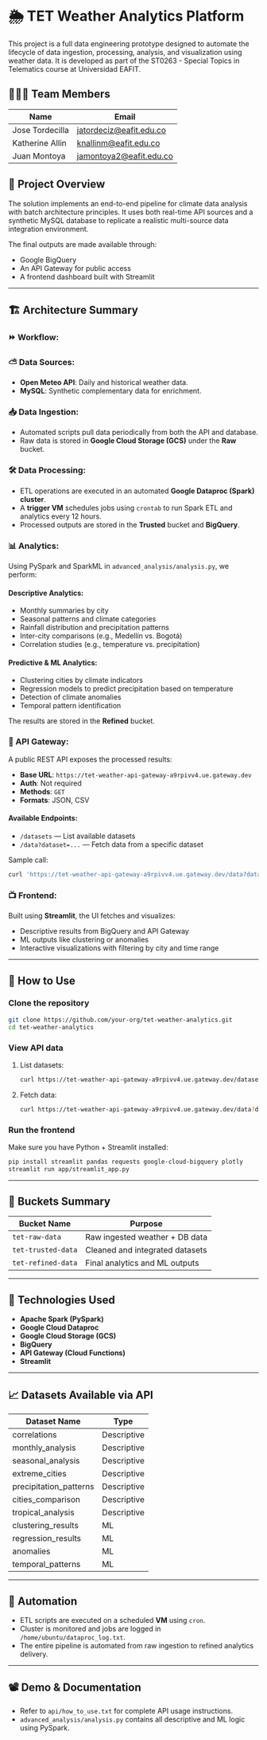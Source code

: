 # 🌦️ TET Weather Analytics Platform

This project is a full data engineering prototype designed to automate the lifecycle of data ingestion, processing, analysis, and visualization using weather data. It is developed as part of the ST0263 - Special Topics in Telematics course at Universidad EAFIT.

## 🧑‍🤝‍🧑 Team Members

| Name               | Email                      |
|--------------------|----------------------------|
| Jose Tordecilla      | jatordeciz@eafit.edu.co          |
| Katherine Allin        | knallinm@eafit.edu.co    |
| Juan Montoya    | jamontoya2@eafit.edu.co|

## 📌 Project Overview

The solution implements an end-to-end pipeline for climate data analysis with batch architecture principles. It uses both real-time API sources and a synthetic MySQL database to replicate a realistic multi-source data integration environment.

The final outputs are made available through:
- Google BigQuery
- An API Gateway for public access
- A frontend dashboard built with Streamlit

---

## 🏗️ Architecture Summary

### ⏩ Workflow:

### ⛅ Data Sources:
- **Open Meteo API**: Daily and historical weather data.
- **MySQL**: Synthetic complementary data for enrichment.

### 📥 Data Ingestion:
- Automated scripts pull data periodically from both the API and database.
- Raw data is stored in **Google Cloud Storage (GCS)** under the **Raw** bucket.

### 🛠️ Data Processing:
- ETL operations are executed in an automated **Google Dataproc (Spark) cluster**.
- A **trigger VM** schedules jobs using `crontab` to run Spark ETL and analytics every 12 hours.
- Processed outputs are stored in the **Trusted** bucket and **BigQuery**.

### 📊 Analytics:
Using PySpark and SparkML in `advanced_analysis/analysis.py`, we perform:

#### Descriptive Analytics:
- Monthly summaries by city
- Seasonal patterns and climate categories
- Rainfall distribution and precipitation patterns
- Inter-city comparisons (e.g., Medellín vs. Bogotá)
- Correlation studies (e.g., temperature vs. precipitation)

#### Predictive & ML Analytics:
- Clustering cities by climate indicators
- Regression models to predict precipitation based on temperature
- Detection of climate anomalies
- Temporal pattern identification

The results are stored in the **Refined** bucket.

### 📡 API Gateway:
A public REST API exposes the processed results:
- **Base URL**: `https://tet-weather-api-gateway-a9rpivv4.ue.gateway.dev`
- **Auth**: Not required
- **Methods**: `GET`
- **Formats**: JSON, CSV

#### Available Endpoints:
- `/datasets` — List available datasets
- `/data?dataset=...` — Fetch data from a specific dataset

Sample call:
```bash
curl 'https://tet-weather-api-gateway-a9rpivv4.ue.gateway.dev/data?dataset=monthly_analysis&format=json&limit=10'
```

### 📺 Frontend:
Built using **Streamlit**, the UI fetches and visualizes:
- Descriptive results from BigQuery and API Gateway
- ML outputs like clustering or anomalies
- Interactive visualizations with filtering by city and time range

---

## 🚀 How to Use

### Clone the repository
```bash
git clone https://github.com/your-org/tet-weather-analytics.git
cd tet-weather-analytics
```

### View API data
1. List datasets:
    ```bash
    curl https://tet-weather-api-gateway-a9rpivv4.ue.gateway.dev/datasets
    ```

2. Fetch data:
    ```bash
    curl https://tet-weather-api-gateway-a9rpivv4.ue.gateway.dev/data?dataset=clustering_results&format=csv
    ```

### Run the frontend
Make sure you have Python + Streamlit installed:
```bash
pip install streamlit pandas requests google-cloud-bigquery plotly
streamlit run app/streamlit_app.py
```

---

## 📁 Buckets Summary

| Bucket Name         | Purpose                         |
|---------------------|----------------------------------|
| `tet-raw-data`      | Raw ingested weather + DB data   |
| `tet-trusted-data`  | Cleaned and integrated datasets  |
| `tet-refined-data`  | Final analytics and ML outputs   |

---

## 🧠 Technologies Used

- **Apache Spark (PySpark)**
- **Google Cloud Dataproc**
- **Google Cloud Storage (GCS)**
- **BigQuery**
- **API Gateway (Cloud Functions)**
- **Streamlit**

---

## 📈 Datasets Available via API

| Dataset Name          | Type               |
|-----------------------|--------------------|
| correlations          | Descriptive        |
| monthly_analysis      | Descriptive        |
| seasonal_analysis     | Descriptive        |
| extreme_cities        | Descriptive        |
| precipitation_patterns| Descriptive        |
| cities_comparison     | Descriptive        |
| tropical_analysis     | Descriptive        |
| clustering_results    | ML                 |
| regression_results    | ML                 |
| anomalies             | ML                 |
| temporal_patterns     | ML                 |

---

## 🔁 Automation

- ETL scripts are executed on a scheduled **VM** using `cron`.
- Cluster is monitored and jobs are logged in `/home/ubuntu/dataproc_log.txt`.
- The entire pipeline is automated from raw ingestion to refined analytics delivery.

---

## 📽️ Demo & Documentation

- Refer to `api/how_to_use.txt` for complete API usage instructions.
- `advanced_analysis/analysis.py` contains all descriptive and ML logic using PySpark.
